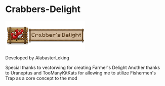 # Crabbers-Delight

<img src="https://raw.githubusercontent.com/AlabasterLeking/Crabbers-Delight/main/src/main/resources/crabbersdelightlogo2x.png" width="50%">

Developed by AlabasterLeking

Special thanks to vectorwing for creating Farmer's Delight
Another thanks to Uraneptus and TooManyKitKats for allowing me to utilize Fishermen's Trap as a core concept to the mod
